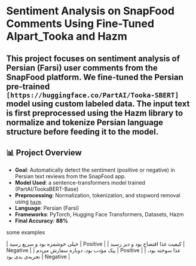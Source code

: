 # Sentiment Analysis on SnapFood Comments Using Fine-Tuned AIpart_Tooka and Hazm

This project focuses on sentiment analysis of Persian (Farsi) user comments from the SnapFood platform. We fine-tuned the Persian pre-trained `[https://huggingface.co/PartAI/Tooka-SBERT]` model using custom labeled data. The input text is first preprocessed using the **Hazm** library to normalize and tokenize Persian language structure before feeding it to the model.
---

## 📊 Project Overview

- **Goal**: Automatically detect the sentiment (positive or negative) in Persian text reviews from the SnapFood app.
- **Model Used**: a sentence-transformers model trained (PartAI/TookaBERT-Base)
- **Preprocessing**: Normalization, tokenization, and stopword removal using [`hazm`](https://github.com/sobhe/hazm).
- **Language**: Persian (Farsi)
- **Frameworks**: PyTorch, Hugging Face Transformers, Datasets, Hazm
- **Final Accuracy**: **88%**

some examples

| خیلی خوشمزه بود و سریع رسید      | Positive   |
| کیفیت غذا افتضاح بود و دیر رسید  | Negative   |
| پیک مؤدب بود، دوباره سفارش می‌دم | Positive   |
| غذا سوخته بود، تجربه‌ی بدی بود   | Negative   |
